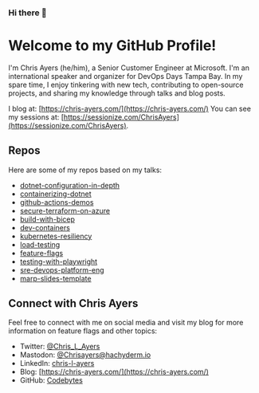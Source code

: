 ### Hi there 👋

# Welcome to my GitHub Profile!

I'm Chris Ayers (he/him), a Senior Customer Engineer at Microsoft. I'm an international speaker and organizer for DevOps Days Tampa Bay. In my spare time, I enjoy tinkering with new tech, contributing to open-source projects, and sharing my knowledge through talks and blog posts. 

I blog at: [https://chris-ayers.com/](https://chris-ayers.com/)
You can see my sessions at: [https://sessionize.com/ChrisAyers](https://sessionize.com/ChrisAyers).

## Repos

Here are some of my repos based on my talks:

- [dotnet-configuration-in-depth](https://github.com/codebytes/dotnet-configuration-in-depth)
- [containerizing-dotnet](https://github.com/codebytes/containerizing-dotnet)
- [github-actions-demos](https://github.com/codebytes/github-actions-demos)
- [secure-terraform-on-azure](https://github.com/codebytes/secure-terraform-on-azure)
- [build-with-bicep](https://github.com/codebytes/build-with-bicep)
- [dev-containers](https://github.com/codebytes/dev-containers)
- [kubernetes-resiliency](https://github.com/codebytes/kubernetes-resiliency)
- [load-testing](https://github.com/codebytes/load-testing)
- [feature-flags](https://github.com/codebytes/feature-flags)
- [testing-with-playwright](https://github.com/codebytes/testing-with-playwright)
- [sre-devops-platform-eng](https://github.com/codebytes/sre-devops-platform-eng)
- [marp-slides-template](https://github.com/codebytes/marp-slides-template)

## Connect with Chris Ayers

Feel free to connect with me on social media and visit my blog for more information on feature flags and other topics:

- Twitter: [@Chris_L_Ayers](https://twitter.com/Chris_L_Ayers)
- Mastodon: <a rel="me" href="https://hachyderm.io/@Chrisayers">@Chrisayers@hachyderm.io</a>
- LinkedIn: [chris-l-ayers](https://linkedin.com/in/chris-l-ayers/)
- Blog: [https://chris-ayers.com/](https://chris-ayers.com/)
- GitHub: [Codebytes](https://github.com/codebytes)
                 
<!--
**Codebytes/Codebytes** is a ✨ _special_ ✨ repository because its `README.md` (this file) appears on your GitHub profile.

Here are some ideas to get you started:

- 🔭 I’m currently working on ...
- 🌱 I’m currently learning ...
- 👯 I’m looking to collaborate on ...
- 🤔 I’m looking for help with ...
- 💬 Ask me about ...
- 📫 How to reach me: ...
- 😄 Pronouns: ...
- ⚡ Fun fact: ...
-->

